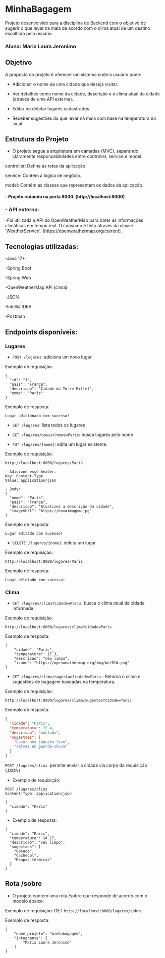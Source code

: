 # MinhaBagagem

Projeto desenvolvido para a disciplina de Backend com o objetivo de sugerir o que levar na mala de acordo com o clima atual de um destino escolhido pelo usuário.

### Aluna: Maria Laura Jeronimo


##  Objetivo

A proposta do projeto é oferecer um sistema onde o usuário pode:
- Adicionar o nome de uma cidade que deseja visitar.

- Ver detalhes como nome da cidade, descrição e o clima atual da cidade (através de uma API externa).

- Editar ou deletar lugares cadastrados.

- Receber sugestões do que levar na mala com base na temperatura do local.

## Estrutura do Projeto

- O projeto segue a arquitetura em camadas (MVC), separando claramente responsabilidades entre controller, service e model.

controller: Define as rotas da aplicação.

service: Contém a lógica de negócio.

model: Contém as classes que representam os dados da aplicação.

#### - Projeto rodando na porta 8000. (http://localhost:8000)


### - API externa:

-Foi utilizada a API do OpenWeatherMap para obter as informações climáticas em tempo real. O consumo é feito através da classe 'WeatherService'.
(https://openweathermap.org/current).

##  Tecnologias utilizadas:

-Java 17+

-Spring Boot

-Spring Web

-OpenWeatherMap API (clima)

-JSON

-IntelliJ IDEA

-Postman

##  Endpoints disponíveis:

###  Lugares

- `POST /lugares`: adiciona um novo lugar 

Exemplo de requisição: 
```
{
  "id": "1",
  "pais": "França",
  "descricao": "Cidade da Torre Eiffel",
  "nome": "Paris"
}

```

Exemplo de resposta:
```
Lugar adicionado com sucesso!
```


- `GET /lugares`: lista todos os lugares

- `GET /lugares/buscar?nome=Paris`: busca lugares pelo nome


- `PUT /lugares/{nome}`: edita um lugar existente. 


Exemplo de requisição: 
```
http://localhost:8000/lugares/Paris

- Adicione esse header:
Key: Content-Type
Value: application/json

- Body: 
{
  "nome": "Paris",
  "pais": "França",
  "descricao": "Atualizei a descrição da cidade",
  "imagemUrl": "https://novaimagem.jpg"
}
```
Exemplo de resposta: 
```
Lugar editado com sucesso!
```


- `DELETE /lugares/{nome}`: deleta um lugar

Exemplo de requisição: 
```
http://localhost:8000/lugares/Paris
```
Exemplo de resposta: 
```
Lugar deletado com sucesso!
```


###  Clima

- `GET /lugares/clima?cidade=Paris`: busca o clima atual da cidade informada.

Exemplo de requisição:
```
http://localhost:8000/lugares/clima?cidade=Paris
```

Exemplo de resposta:
```
{
    "cidade": "Paris",
    "temperatura": 17.3,
    "descricao": "céu limpo",
    "icone": "https://openweathermap.org/img/wn/01d.png"
}
```


- `GET /lugares/clima/sugestao?cidade=Paris` : Retorna o clima e sugestões de bagagem baseadas na temperatura.

Exemplo de requisição: 
```
http://localhost:8000/lugares/clima/sugestao?cidade=Paris
```
Exemplo de resposta:

```json
{
  "cidade": "Paris",
  "temperatura": 15.4,
  "descricao": "nublado",
  "sugestoes": [
    "Levar uma jaqueta leve",
    "Talvez um guarda-chuva"
  ]
}
```
`POST /lugares/clima`: permite enviar a cidade via corpo da requisição (JSON)
- Exemplo de requisição:

```
POST /lugares/clima
Content-Type: application/json

{
  "cidade": "Paris"
}
```
- Exemplo de resposta: 
```
{
  "cidade": "Paris",
  "temperatura": 14.17,
  "descricao": "céu limpo",
  "sugestoes": [
    "Casaco",
    "Cachecol",
    "Roupas térmicas"
  ]
}
```

## Rota /sobre 

- O projeto contem uma rota /sobre que responde de acordo com o modelo abaixo: 
 
Exemplo de requisição: GET
```http://localhost:8000/lugares/sobre```

Exemplo de resposta:
```
{
    "nome_projeto": "minhabagagem",
    "integrante": [
        "Maria Laura Jeronimo"
    ]
}
```


